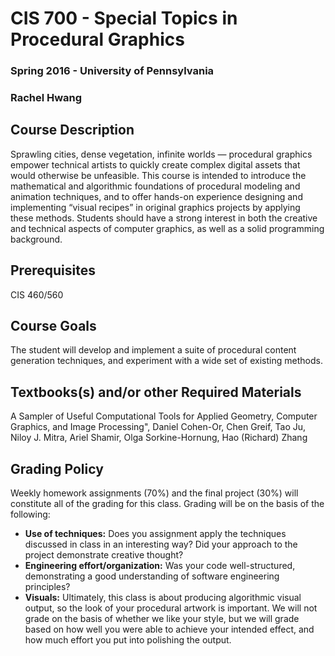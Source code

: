 
# CIS 700 - Special Topics in Procedural Graphics
### Spring 2016 - University of Pennsylvania
### Rachel Hwang

## Course Description
Sprawling cities, dense vegetation, infinite worlds &mdash; procedural graphics empower technical artists to quickly create complex digital assets that would otherwise be unfeasible. This course is intended to introduce the mathematical and algorithmic foundations of procedural modeling and animation techniques, and to offer hands-on experience designing and implementing “visual recipes” in original graphics projects by applying these methods. Students should have a strong interest in both the creative and technical aspects of computer graphics, as well as a solid programming background.

## Prerequisites
CIS 460/560

## Course Goals
The student will develop and implement a suite of procedural content generation techniques, and experiment with a wide set of existing methods.

## Textbooks(s) and/or other Required Materials
 A Sampler of Useful Computational Tools for Applied Geometry, Computer Graphics, and Image Processing", Daniel Cohen-Or, Chen Greif, Tao Ju, Niloy J. Mitra, Ariel Shamir, Olga Sorkine-Hornung, Hao (Richard) Zhang

## Grading Policy
Weekly homework assignments (70%) and the final project (30%) will constitute all of the grading for this class. Grading will be on the basis of the following:
  - **Use of techniques:** Does you assignment apply the techniques discussed in class in an interesting way? Did your approach to the project demonstrate creative thought?
  - **Engineering effort/organization:** Was your code well-structured, demonstrating a good understanding of software engineering principles?
  - **Visuals:** Ultimately, this class is about producing algorithmic visual output, so the look of your procedural artwork is important. We will not grade on the basis of whether we like your style, but we will grade based on how well you were able to achieve your intended effect, and how much effort you put into polishing the output.